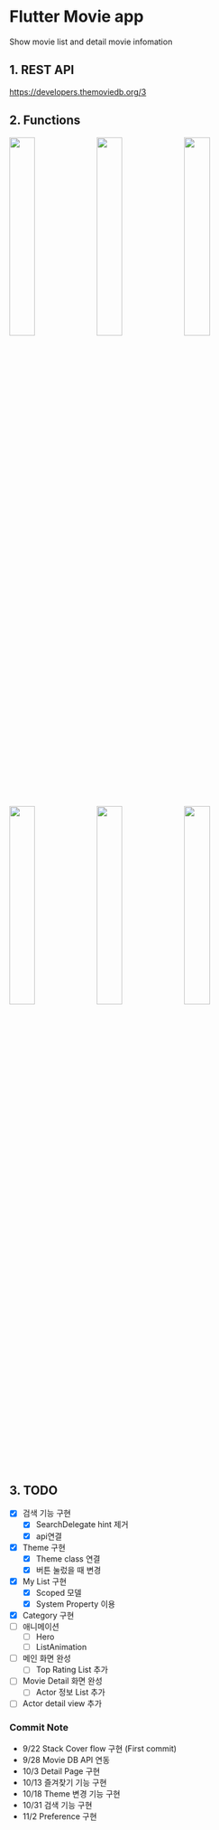 # Flutter Movie app

Show movie list and detail movie infomation

## 1. REST API

https://developers.themoviedb.org/3

## 2. Functions

<img src="https://user-images.githubusercontent.com/35194820/67774702-32c59900-faa1-11e9-918c-7a9f08f1651a.gif" width="30%">   <img src="https://user-images.githubusercontent.com/35194820/67773701-7ae3bc00-fa9f-11e9-8232-82752169a3a6.png" width="30%">   <img src="https://user-images.githubusercontent.com/35194820/67773702-7b7c5280-fa9f-11e9-918e-522ebdbbd41c.png" width="30%">

<img src="https://user-images.githubusercontent.com/35194820/67773704-7b7c5280-fa9f-11e9-9e68-ca0cea474356.png" width="30%">   <img src="https://user-images.githubusercontent.com/35194820/67773705-7b7c5280-fa9f-11e9-9bec-fd6fedef95ba.png" width="30%">   <img src="https://user-images.githubusercontent.com/35194820/67773707-7b7c5280-fa9f-11e9-8311-a4ec3ec0b052.png" width="30%">

## 3. TODO

- [x] 검색 기능 구현
    - [x] SearchDelegate hint 제거
    - [x] api연결
- [x] Theme 구현
    - [x] Theme class 연결
    - [x] 버튼 눌렀을 때 변경
- [x] My List 구현
    - [x] Scoped 모델
    - [x] System Property 이용
- [x] Category 구현
- [ ] 애니메이션
    - [ ] Hero
    - [ ] ListAnimation
- [ ] 메인 화면 완성
    - [ ] Top Rating List 추가
- [ ] Movie Detail 화면 완성
    - [ ] Actor 정보 List 추가
- [ ] Actor detail view 추가

### Commit Note

- 9/22 Stack Cover flow 구현 (First commit)
- 9/28 Movie DB API 연동
- 10/3 Detail Page 구현
- 10/13 즐겨찾기 기능 구현
- 10/18 Theme 변경 기능 구현
- 10/31 검색 기능 구현
- 11/2 Preference 구현
